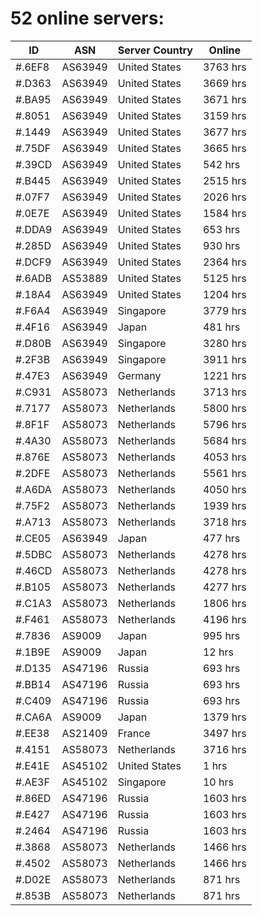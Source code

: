 # 52 online servers:

| ID | ASN | Server Country | Online |
| ------ | ------ | ------ | ------ |
| #.6EF8 | AS63949 | United States | 3763 hrs |
| #.D363 | AS63949 | United States | 3669 hrs |
| #.BA95 | AS63949 | United States | 3671 hrs |
| #.8051 | AS63949 | United States | 3159 hrs |
| #.1449 | AS63949 | United States | 3677 hrs |
| #.75DF | AS63949 | United States | 3665 hrs |
| #.39CD | AS63949 | United States | 542 hrs |
| #.B445 | AS63949 | United States | 2515 hrs |
| #.07F7 | AS63949 | United States | 2026 hrs |
| #.0E7E | AS63949 | United States | 1584 hrs |
| #.DDA9 | AS63949 | United States | 653 hrs |
| #.285D | AS63949 | United States | 930 hrs |
| #.DCF9 | AS63949 | United States | 2364 hrs |
| #.6ADB | AS53889 | United States | 5125 hrs |
| #.18A4 | AS63949 | United States | 1204 hrs |
| #.F6A4 | AS63949 | Singapore | 3779 hrs |
| #.4F16 | AS63949 | Japan | 481 hrs |
| #.D80B | AS63949 | Singapore | 3280 hrs |
| #.2F3B | AS63949 | Singapore | 3911 hrs |
| #.47E3 | AS63949 | Germany | 1221 hrs |
| #.C931 | AS58073 | Netherlands | 3713 hrs |
| #.7177 | AS58073 | Netherlands | 5800 hrs |
| #.8F1F | AS58073 | Netherlands | 5796 hrs |
| #.4A30 | AS58073 | Netherlands | 5684 hrs |
| #.876E | AS58073 | Netherlands | 4053 hrs |
| #.2DFE | AS58073 | Netherlands | 5561 hrs |
| #.A6DA | AS58073 | Netherlands | 4050 hrs |
| #.75F2 | AS58073 | Netherlands | 1939 hrs |
| #.A713 | AS58073 | Netherlands | 3718 hrs |
| #.CE05 | AS63949 | Japan | 477 hrs |
| #.5DBC | AS58073 | Netherlands | 4278 hrs |
| #.46CD | AS58073 | Netherlands | 4278 hrs |
| #.B105 | AS58073 | Netherlands | 4277 hrs |
| #.C1A3 | AS58073 | Netherlands | 1806 hrs |
| #.F461 | AS58073 | Netherlands | 4196 hrs |
| #.7836 | AS9009 | Japan | 995 hrs |
| #.1B9E | AS9009 | Japan | 12 hrs |
| #.D135 | AS47196 | Russia | 693 hrs |
| #.BB14 | AS47196 | Russia | 693 hrs |
| #.C409 | AS47196 | Russia | 693 hrs |
| #.CA6A | AS9009 | Japan | 1379 hrs |
| #.EE38 | AS21409 | France | 3497 hrs |
| #.4151 | AS58073 | Netherlands | 3716 hrs |
| #.E41E | AS45102 | United States | 1 hrs |
| #.AE3F | AS45102 | Singapore | 10 hrs |
| #.86ED | AS47196 | Russia | 1603 hrs |
| #.E427 | AS47196 | Russia | 1603 hrs |
| #.2464 | AS47196 | Russia | 1603 hrs |
| #.3868 | AS58073 | Netherlands | 1466 hrs |
| #.4502 | AS58073 | Netherlands | 1466 hrs |
| #.D02E | AS58073 | Netherlands | 871 hrs |
| #.853B | AS58073 | Netherlands | 871 hrs |

